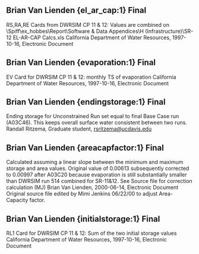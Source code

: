 ## Brian Van Lienden {el_ar_cap:1} Final
RS,RA,RE Cards from DWRSIM CP 11 & 12: Values are combined on \Spiff\ex_hobbes\Report\Software & Data Appendices\H (Infrastructure)\SR-12 EL-AR-CAP Calcs.xls
California Department of Water Resources, 1997-10-16, Electronic Document

## Brian Van Lienden {evaporation:1} Final
 EV Card for DWRSIM CP 11 & 12: monthly TS of evaporation
California Department of Water Resources, 1997-10-16, Electronic Document

## Brian Van Lienden {endingstorage:1} Final
Ending storage for Unconstrained Run set equal to final Base Case run (A03C46).  This keeps overall surface water consistent between two runs.
Randall Ritzema, Graduate student, rsritzema@ucdavis.edu

## Brian Van Lienden {areacapfactor:1} Final
Calculated assuming a linear slope between the minimum and maximum storage and area values. Original value of 0.00613 subsequently corrected to 0.00997 after A03C20 because evaporation is still substantially smaller than DWRSIM run 514 combined for SR-11&12. See Source file for correction calculation (MJ)
Brian Van Lienden, 2000-06-14, Electronic Document
Original source file edited by Mimi Jenkins 06/22/00 to adjust Area-Capacity factor.

## Brian Van Lienden {initialstorage:1} Final
RL1 Card for DWRSIM CP 11 & 12: Sum of the two initial storage values
California Department of Water Resources, 1997-10-16, Electronic Document
